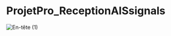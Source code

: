 # ProjetPro_ReceptionAISsignals
![En-tête (1)](https://github.com/user-attachments/assets/fef9dfa6-8d01-4680-b042-7933d5cc4185)

